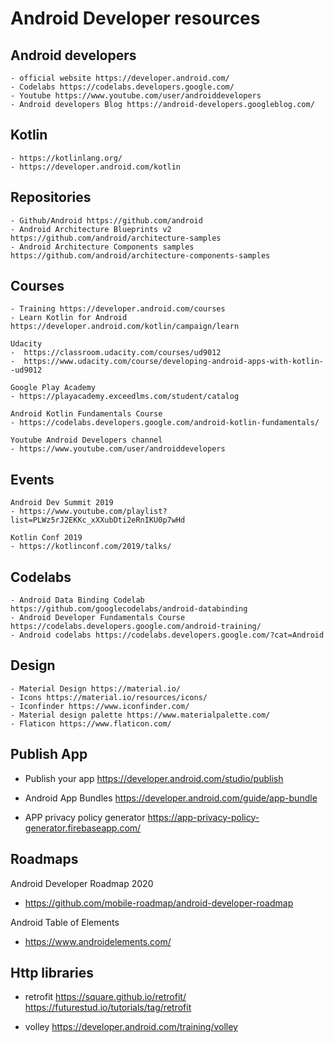 # Android Developer resources

## Android developers
    - official website https://developer.android.com/
    - Codelabs https://codelabs.developers.google.com/
    - Youtube https://www.youtube.com/user/androiddevelopers
    - Android developers Blog https://android-developers.googleblog.com/
    
## Kotlin
    - https://kotlinlang.org/
    - https://developer.android.com/kotlin

## Repositories
    - Github/Android https://github.com/android
    - Android Architecture Blueprints v2 https://github.com/android/architecture-samples
    - Android Architecture Components samples https://github.com/android/architecture-components-samples

## Courses 
    - Training https://developer.android.com/courses
    - Learn Kotlin for Android https://developer.android.com/kotlin/campaign/learn

    Udacity
    -  https://classroom.udacity.com/courses/ud9012
    -  https://www.udacity.com/course/developing-android-apps-with-kotlin--ud9012
    
    Google Play Academy 
    - https://playacademy.exceedlms.com/student/catalog

    Android Kotlin Fundamentals Course
    - https://codelabs.developers.google.com/android-kotlin-fundamentals/

    Youtube Android Developers channel
    - https://www.youtube.com/user/androiddevelopers
    
## Events    
    Android Dev Summit 2019 
    - https://www.youtube.com/playlist?list=PLWz5rJ2EKKc_xXXubDti2eRnIKU0p7wHd

    Kotlin Conf 2019
    - https://kotlinconf.com/2019/talks/
    
## Codelabs
    - Android Data Binding Codelab https://github.com/googlecodelabs/android-databinding
    - Android Developer Fundamentals Course https://codelabs.developers.google.com/android-training/
    - Android codelabs https://codelabs.developers.google.com/?cat=Android
    
## Design
    - Material Design https://material.io/
    - Icons https://material.io/resources/icons/
    - Iconfinder https://www.iconfinder.com/
    - Material design palette https://www.materialpalette.com/
    - Flaticon https://www.flaticon.com/
    
## Publish App

- Publish your app
  https://developer.android.com/studio/publish
  
- Android App Bundles
  https://developer.android.com/guide/app-bundle
  
- APP privacy policy generator 
  https://app-privacy-policy-generator.firebaseapp.com/  
  
## Roadmaps

Android Developer Roadmap 2020
- https://github.com/mobile-roadmap/android-developer-roadmap

Android Table of Elements
- https://www.androidelements.com/


## Http libraries

- retrofit 
https://square.github.io/retrofit/
https://futurestud.io/tutorials/tag/retrofit

- volley 
https://developer.android.com/training/volley


